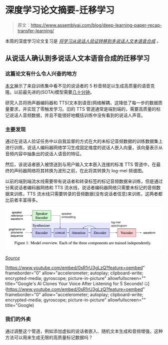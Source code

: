 # 深度学习论文摘要-迁移学习

> 原文：<https://www.assemblyai.com/blog/deep-learning-paper-recap-transfer-learning/>

本周的深度学习论文复习是 [*将学习从说话人验证转移到多说话人文本语音合成*](https://arxiv.org/pdf/1806.04558.pdf) *。*

## 从说话人确认到多说话人文本语音合成的迁移学习

### 这篇论文有什么令人兴奋的地方

[本文](https://arxiv.org/pdf/1806.04558.pdf)展示了来自训练集中看不见的说话者的 5 秒音频足以生成高质量的语音克隆。以前最先进的(SOTA)模型需要[几十分钟](https://google.github.io/tacotron/publications/speaker_adaptation/)。

研究人员将扬声器编码器和 TTS(文本到语音)网络解耦，这降低了每一步的数据质量要求，并实现了零触发学习。旧的 TTS 管道通常是端到端的，需要高质量的标记说话人音频数据，并且不能很好地概括训练中没有看到的说话人声音。

### 主要发现

通过在说话人验证任务中以自我监督的方式在大的未标记音频数据的训练数据集上进行训练，说话人编码器网络学习生成固定维度的说话人嵌入向量，该向量表示从音频内容中抽象出的说话人语音的特征。

然后，该说话者嵌入被馈送到与用户输入文本嵌入连接的标准 TTS 管道中，在最终的声码器网络将其转换为波形之前，在此将其转换为 log-mel 频谱图。

以前的端到端流水线需要带有说话者和转录标签的标记音频数据来训练，但是通过分离说话者编码器网络和 TTS 流水线，说话者编码器网络只需要未标记的音频数据来训练，TTS 流水线只需要转录的音频数据(没有说话者信息)来训练，这两者都比前者丰富得多。

![](img/85ebaf226fba2b3c69e225ce3555fcd8.png)

[*Source*](https://arxiv.org/pdf/1806.04558.pdf)

[https://www.youtube.com/embed/0sR1rU3gLzQ?feature=oembed" frameborder="0" allow="accelerometer; autoplay; clipboard-write; encrypted-media; gyroscope; picture-in-picture" allowfullscreen="" title="Google's AI Clones Your Voice After Listening for 5 Seconds! 🤐](https://www.youtube.com/embed/0sR1rU3gLzQ?feature=oembed" frameborder="0" allow="accelerometer; autoplay; clipboard-write; encrypted-media; gyroscope; picture-in-picture" allowfullscreen="" title="Google)

### 我们的外卖

通过调整这个管道，例如添加虚拟的说话者嵌入、随机文本生成和音频增强，这种方法可以用来生成无限的高质量标记数据吗？
